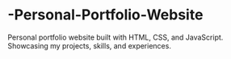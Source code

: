 # -Personal-Portfolio-Website
Personal portfolio website built with HTML, CSS, and JavaScript. Showcasing my projects, skills, and experiences.
